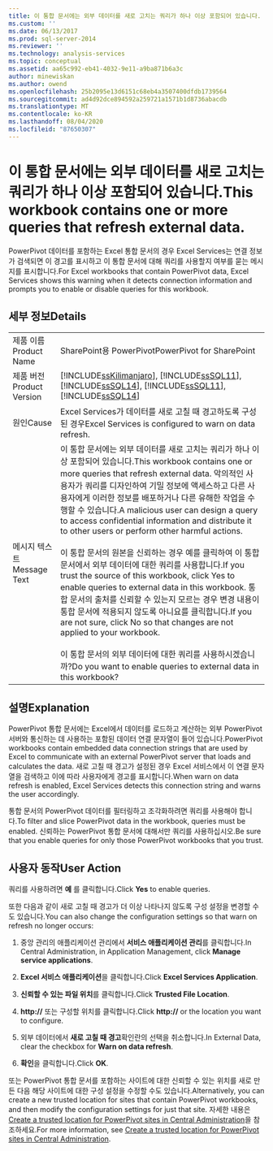 ```yaml
---
title: 이 통합 문서에는 외부 데이터를 새로 고치는 쿼리가 하나 이상 포함되어 있습니다. | Microsoft Docs
ms.custom: ''
ms.date: 06/13/2017
ms.prod: sql-server-2014
ms.reviewer: ''
ms.technology: analysis-services
ms.topic: conceptual
ms.assetid: aa65c992-eb41-4032-9e11-a9ba871b6a3c
author: minewiskan
ms.author: owend
ms.openlocfilehash: 25b2095e13d6151c68eb4a3507400dfdb1739564
ms.sourcegitcommit: ad4d92dce894592a259721a1571b1d8736abacdb
ms.translationtype: MT
ms.contentlocale: ko-KR
ms.lasthandoff: 08/04/2020
ms.locfileid: "87650307"
---
```

# <a name="this-workbook-contains-one-or-more-queries-that-refresh-external-data"></a><span data-ttu-id="16ceb-103">이 통합 문서에는 외부 데이터를 새로 고치는 쿼리가 하나 이상 포함되어 있습니다.</span><span class="sxs-lookup"><span data-stu-id="16ceb-103">This workbook contains one or more queries that refresh external data.</span></span>
  <span data-ttu-id="16ceb-104">PowerPivot 데이터를 포함하는 Excel 통합 문서의 경우 Excel Services는 연결 정보가 검색되면 이 경고를 표시하고 이 통합 문서에 대해 쿼리를 사용할지 여부를 묻는 메시지를 표시합니다.</span><span class="sxs-lookup"><span data-stu-id="16ceb-104">For Excel workbooks that contain PowerPivot data, Excel Services shows this warning when it detects connection information and prompts you to enable or disable queries for this workbook.</span></span>  
  
## <a name="details"></a><span data-ttu-id="16ceb-105">세부 정보</span><span class="sxs-lookup"><span data-stu-id="16ceb-105">Details</span></span>  
  
|||  
|-|-|  
|<span data-ttu-id="16ceb-106">제품 이름</span><span class="sxs-lookup"><span data-stu-id="16ceb-106">Product Name</span></span>|<span data-ttu-id="16ceb-107">SharePoint용 PowerPivot</span><span class="sxs-lookup"><span data-stu-id="16ceb-107">PowerPivot for SharePoint</span></span>|  
|<span data-ttu-id="16ceb-108">제품 버전</span><span class="sxs-lookup"><span data-stu-id="16ceb-108">Product Version</span></span>|[!INCLUDE[ssKilimanjaro](../../includes/sskilimanjaro-md.md)]<span data-ttu-id="16ceb-109">, [!INCLUDE[ssSQL11](../../includes/sssql11-md.md)], [!INCLUDE[ssSQL14](../../includes/sssql14-md.md)]</span><span class="sxs-lookup"><span data-stu-id="16ceb-109">, [!INCLUDE[ssSQL11](../../includes/sssql11-md.md)], [!INCLUDE[ssSQL14](../../includes/sssql14-md.md)]</span></span>|  
|<span data-ttu-id="16ceb-110">원인</span><span class="sxs-lookup"><span data-stu-id="16ceb-110">Cause</span></span>|<span data-ttu-id="16ceb-111">Excel Services가 데이터를 새로 고칠 때 경고하도록 구성된 경우</span><span class="sxs-lookup"><span data-stu-id="16ceb-111">Excel Services is configured to warn on data refresh.</span></span>|  
|<span data-ttu-id="16ceb-112">메시지 텍스트</span><span class="sxs-lookup"><span data-stu-id="16ceb-112">Message Text</span></span>|<span data-ttu-id="16ceb-113">이 통합 문서에는 외부 데이터를 새로 고치는 쿼리가 하나 이상 포함되어 있습니다.</span><span class="sxs-lookup"><span data-stu-id="16ceb-113">This workbook contains one or more queries that refresh external data.</span></span> <span data-ttu-id="16ceb-114">악의적인 사용자가 쿼리를 디자인하여 기밀 정보에 액세스하고 다른 사용자에게 이러한 정보를 배포하거나 다른 유해한 작업을 수행할 수 있습니다.</span><span class="sxs-lookup"><span data-stu-id="16ceb-114">A malicious user can design a query to access confidential information and distribute it to other users or perform other harmful actions.</span></span><br /><br /> <span data-ttu-id="16ceb-115">이 통합 문서의 원본을 신뢰하는 경우 예를 클릭하여 이 통합 문서에서 외부 데이터에 대한 쿼리를 사용합니다.</span><span class="sxs-lookup"><span data-stu-id="16ceb-115">If you trust the source of this workbook, click Yes to enable queries to external data in this workbook.</span></span> <span data-ttu-id="16ceb-116">통합 문서의 출처를 신뢰할 수 있는지 모르는 경우 변경 내용이 통합 문서에 적용되지 않도록 아니요를 클릭합니다.</span><span class="sxs-lookup"><span data-stu-id="16ceb-116">If you are not sure, click No so that changes are not applied to your workbook.</span></span><br /><br /> <span data-ttu-id="16ceb-117">이 통합 문서의 외부 데이터에 대한 쿼리를 사용하시겠습니까?</span><span class="sxs-lookup"><span data-stu-id="16ceb-117">Do you want to enable queries to external data in this workbook?</span></span>|  
  
## <a name="explanation"></a><span data-ttu-id="16ceb-118">설명</span><span class="sxs-lookup"><span data-stu-id="16ceb-118">Explanation</span></span>  
 <span data-ttu-id="16ceb-119">PowerPivot 통합 문서에는 Excel에서 데이터를 로드하고 계산하는 외부 PowerPivot 서버와 통신하는 데 사용하는 포함된 데이터 연결 문자열이 들어 있습니다.</span><span class="sxs-lookup"><span data-stu-id="16ceb-119">PowerPivot workbooks contain embedded data connection strings that are used by Excel to communicate with an external PowerPivot server that loads and calculates the data.</span></span> <span data-ttu-id="16ceb-120">새로 고칠 때 경고가 설정된 경우 Excel 서비스에서 이 연결 문자열을 검색하고 이에 따라 사용자에게 경고를 표시합니다.</span><span class="sxs-lookup"><span data-stu-id="16ceb-120">When warn on data refresh is enabled, Excel Services detects this connection string and warns the user accordingly.</span></span>  
  
 <span data-ttu-id="16ceb-121">통합 문서의 PowerPivot 데이터를 필터링하고 조각화하려면 쿼리를 사용해야 합니다.</span><span class="sxs-lookup"><span data-stu-id="16ceb-121">To filter and slice PowerPivot data in the workbook, queries must be enabled.</span></span> <span data-ttu-id="16ceb-122">신뢰하는 PowerPivot 통합 문서에 대해서만 쿼리를 사용하십시오.</span><span class="sxs-lookup"><span data-stu-id="16ceb-122">Be sure that you enable queries for only those PowerPivot workbooks that you trust.</span></span>  
  
## <a name="user-action"></a><span data-ttu-id="16ceb-123">사용자 동작</span><span class="sxs-lookup"><span data-stu-id="16ceb-123">User Action</span></span>  
 <span data-ttu-id="16ceb-124">쿼리를 사용하려면 **예** 를 클릭합니다.</span><span class="sxs-lookup"><span data-stu-id="16ceb-124">Click **Yes** to enable queries.</span></span>  
  
 <span data-ttu-id="16ceb-125">또한 다음과 같이 새로 고칠 때 경고가 더 이상 나타나지 않도록 구성 설정을 변경할 수도 있습니다.</span><span class="sxs-lookup"><span data-stu-id="16ceb-125">You can also change the configuration settings so that warn on refresh no longer occurs:</span></span>  
  
1.  <span data-ttu-id="16ceb-126">중앙 관리의 애플리케이션 관리에서 **서비스 애플리케이션 관리**를 클릭합니다.</span><span class="sxs-lookup"><span data-stu-id="16ceb-126">In Central Administration, in Application Management, click **Manage service applications**.</span></span>  
  
2.  <span data-ttu-id="16ceb-127">**Excel 서비스 애플리케이션**을 클릭합니다.</span><span class="sxs-lookup"><span data-stu-id="16ceb-127">Click **Excel Services Application**.</span></span>  
  
3.  <span data-ttu-id="16ceb-128">**신뢰할 수 있는 파일 위치**를 클릭합니다.</span><span class="sxs-lookup"><span data-stu-id="16ceb-128">Click **Trusted File Location**.</span></span>  
  
4.  <span data-ttu-id="16ceb-129">**http://** 또는 구성할 위치를 클릭합니다.</span><span class="sxs-lookup"><span data-stu-id="16ceb-129">Click **http://** or the location you want to configure.</span></span>  
  
5.  <span data-ttu-id="16ceb-130">외부 데이터에서 **새로 고칠 때 경고**확인란의 선택을 취소합니다.</span><span class="sxs-lookup"><span data-stu-id="16ceb-130">In External Data, clear the checkbox for **Warn on data refresh**.</span></span>  
  
6.  <span data-ttu-id="16ceb-131">**확인**을 클릭합니다.</span><span class="sxs-lookup"><span data-stu-id="16ceb-131">Click **OK**.</span></span>  
  
 <span data-ttu-id="16ceb-132">또는 PowerPivot 통합 문서를 포함하는 사이트에 대한 신뢰할 수 있는 위치를 새로 만든 다음 해당 사이트에 대한 구성 설정을 수정할 수도 있습니다.</span><span class="sxs-lookup"><span data-stu-id="16ceb-132">Alternatively, you can create a new trusted location for sites that contain PowerPivot workbooks, and then modify the configuration settings for just that site.</span></span> <span data-ttu-id="16ceb-133">자세한 내용은 [Create a trusted location for PowerPivot sites in Central Administration](create-a-trusted-location-for-power-pivot-sites-in-central-administration.md)을 참조하세요.</span><span class="sxs-lookup"><span data-stu-id="16ceb-133">For more information, see [Create a trusted location for PowerPivot sites in Central Administration](create-a-trusted-location-for-power-pivot-sites-in-central-administration.md).</span></span>  
  
  
